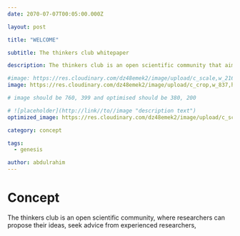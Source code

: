 ```yaml
---
date: 2070-07-07T00:05:00.000Z

layout: post

title: "WELCOME"

subtitle: The thinkers club whitepaper

description: The thinkers club is an open scientific community that aims to provide direction to research effort at our institution, enable interdisciplinary research effort and promote scientific temper in students

#image: https://res.cloudinary.com/dz48emek2/image/upload/c_scale,w_2160/v1728154986/BlackMarble_2012_3km_jgz7op.jpg
image: https://res.cloudinary.com/dz48emek2/image/upload/c_crop,w_837,h_438,x_243,y_1/v1720270218/thinker_axezac.jpg

# image should be 760, 399 and optimised should be 380, 200

# ![placeholder](http://link//to//image "description text")
optimized_image: https://res.cloudinary.com/dz48emek2/image/upload/c_scale,w_380/v1728154986/BlackMarble_2012_3km_jgz7op.jpg

category: concept

tags:
  - genesis

author: abdulrahim
---
```



# Concept

The thinkers club is an open scientific community, where researchers can propose their ideas, seek advice from experienced researchers, 
